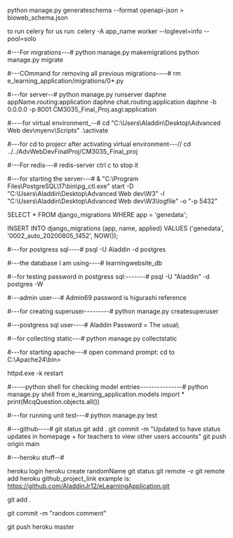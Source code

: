 python manage.py generateschema --format openapi-json > bioweb_schema.json

to run celery for us run:
celery -A app_name worker --loglevel=info --pool=solo

#---For migrations---#
python manage.py makemigrations
python manage.py migrate

#---COmmand for removing all previous migrations----#
rm e_learning_application/migrations/0*.py

#---for server--#
python manage.py runserver
daphne appName.routing:application
daphne chat.routing:application
daphne -b 0.0.0.0 -p 8001 CM3035_Final_Proj.asgi:application

#----for virtual environment_--#
cd "C:\Users\Aladdin\Desktop\Advanced Web dev\myenv\Scripts"
.\activate

#---for cd to projecr after activating virtual environment---//
cd ../../AdvWebDevFinalProj/CM3035_Final_proj 


#---For redis---#
redis-server
ctrl c to stop it

#---for starting the server---#
& "C:\Program Files\PostgreSQL\17\bin\pg_ctl.exe" start -D "C:\Users\Aladdin\Desktop\Advanced Web dev\W3" -l "C:\Users\Aladdin\Desktop\Advanced Web dev\W3\logfile" -o "-p 5432"      


SELECT * FROM django_migrations WHERE app = 'genedata';

INSERT INTO django_migrations (app, name, applied)
VALUES ('genedata', '0002_auto_20200805_1452', NOW());


#---for postgress sql----#
psql -U Aladdin -d postgres

#---the database I am using----#
learningwebsite_db

#--for testing password in postgress sql:-------#
psql -U "Aladdin" -d postgres -W


#---admin user---#
Admin69
password is higurashi reference


#---for creating superuser---------#
python manage.py createsuperuser


#---postgress sql user----#
Aladdin
Password = The usual;

#--for collecting static---#
python manage.py collectstatic

#---for starting apache---#
open command prompt:
cd to C:\Apache24\bin>

httpd.exe -k restart


#-----python shell for checking model entries---------------#
python manage.py shell
from e_learning_application.models import *
print(McqQuestion.objects.all())



#---for running unit test---#
python manage.py test


#---github----#
git status
git add .
git commit -m "Updated to have status updates in homepage + for teachers to view other users accounts"
git push origin main


#---heroku stuff--#

heroku login
heroku create randomName
git status
git remote -v
git remote add heroku github_project_link
example is: https://github.com/AladdinJr12/eLearningApplication.git

git add .

git commit -m "random comment"

git push heroku master
